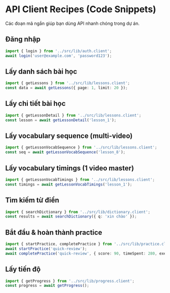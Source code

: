 # API Client Recipes (Code Snippets)

Các đoạn mã ngắn giúp bạn dùng API nhanh chóng trong dự án.

## Đăng nhập
```ts
import { login } from '../src/lib/auth.client';
await login('user@example.com', 'password123');
```

## Lấy danh sách bài học
```ts
import { getLessons } from '../src/lib/lessons.client';
const data = await getLessons({ page: 1, limit: 20 });
```

## Lấy chi tiết bài học
```ts
import { getLessonDetail } from '../src/lib/lessons.client';
const lesson = await getLessonDetail('lesson_1');
```

## Lấy vocabulary sequence (multi-video)
```ts
import { getLessonVocabSequence } from '../src/lib/lessons.client';
const seq = await getLessonVocabSequence('lesson_8');
```

## Lấy vocabulary timings (1 video master)
```ts
import { getLessonVocabTimings } from '../src/lib/lessons.client';
const timings = await getLessonVocabTimings('lesson_1');
```

## Tìm kiếm từ điển
```ts
import { searchDictionary } from '../src/lib/dictionary.client';
const results = await searchDictionary({ q: 'xin chào' });
```

## Bắt đầu & hoàn thành practice
```ts
import { startPractice, completePractice } from '../src/lib/practice.client';
await startPractice('quick-review');
await completePractice('quick-review', { score: 90, timeSpent: 280, exercisesCompleted: 15 });
```

## Lấy tiến độ
```ts
import { getProgress } from '../src/lib/progress.client';
const progress = await getProgress();
```
